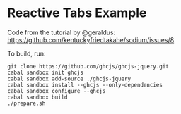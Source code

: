 # Reactive Tabs Example

Code from the tutorial by @geraldus:
https://github.com/kentuckyfriedtakahe/sodium/issues/8

To build, run:

```
git clone https://github.com/ghcjs/ghcjs-jquery.git
cabal sandbox init ghcjs
cabal sandbox add-source ./ghcjs-jquery
cabal sandbox install --ghcjs --only-dependencies
cabal sandbox configure --ghcjs
cabal sandbox build
./prepare.sh
```

